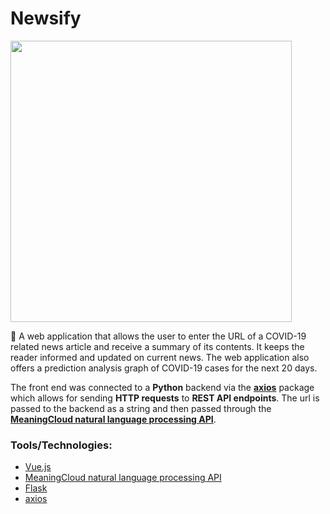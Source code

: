# Newsify

<img src="https://user-images.githubusercontent.com/36112125/113533406-d6bb4a00-959b-11eb-8fcd-5e4201c350e0.gif" width="450"/>

:newspaper:	A web application that allows the user to enter the URL of a COVID-19 related news article and receive a summary of its contents. 
It keeps the reader informed and updated on current news. The web application also offers a prediction analysis graph of COVID-19 cases for the next 20 days.

The front end was connected to a **Python** backend via the [**axios**](https://www.npmjs.com/package/axios) package which allows for sending **HTTP requests** to **REST API endpoints**. 
The url is passed to the backend as a string and then passed through the [**MeaningCloud natural language processing API**](https://www.meaningcloud.com/developer/apis).

### Tools/Technologies: ###  
* [Vue.js]()
* [MeaningCloud natural language processing API](https://www.meaningcloud.com/developer/apis)
* [Flask](https://flask.palletsprojects.com/en/1.1.x/)
* [axios](https://www.npmjs.com/package/axios)
